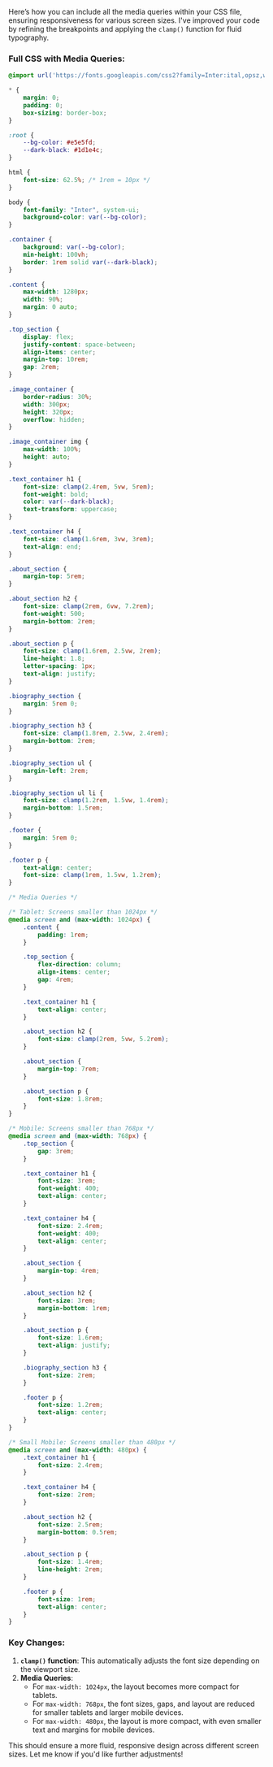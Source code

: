 Here’s how you can include all the media queries within your CSS file, ensuring responsiveness for various screen sizes. I've improved your code by refining the breakpoints and applying the `clamp()` function for fluid typography.

### Full CSS with Media Queries:

```css
@import url('https://fonts.googleapis.com/css2?family=Inter:ital,opsz,wght@0,14..32,100..900;1,14..32,100..900&display=swap');

* {
    margin: 0;
    padding: 0;
    box-sizing: border-box;
}

:root {
    --bg-color: #e5e5fd;
    --dark-black: #1d1e4c;
}

html {
    font-size: 62.5%; /* 1rem = 10px */
}

body {
    font-family: "Inter", system-ui;
    background-color: var(--bg-color);
}

.container {
    background: var(--bg-color);
    min-height: 100vh;
    border: 1rem solid var(--dark-black);
}

.content {
    max-width: 1280px;
    width: 90%;
    margin: 0 auto;
}

.top_section {
    display: flex;
    justify-content: space-between;
    align-items: center;
    margin-top: 10rem;
    gap: 2rem;
}

.image_container {
    border-radius: 30%;
    width: 300px;
    height: 320px;
    overflow: hidden;
}

.image_container img {
    max-width: 100%;
    height: auto;
}

.text_container h1 {
    font-size: clamp(2.4rem, 5vw, 5rem);
    font-weight: bold;
    color: var(--dark-black);
    text-transform: uppercase;
}

.text_container h4 {
    font-size: clamp(1.6rem, 3vw, 3rem);
    text-align: end;
}

.about_section {
    margin-top: 5rem;
}

.about_section h2 {
    font-size: clamp(2rem, 6vw, 7.2rem);
    font-weight: 500;
    margin-bottom: 2rem;
}

.about_section p {
    font-size: clamp(1.6rem, 2.5vw, 2rem);
    line-height: 1.8;
    letter-spacing: 1px;
    text-align: justify;
}

.biography_section {
    margin: 5rem 0;
}

.biography_section h3 {
    font-size: clamp(1.8rem, 2.5vw, 2.4rem);
    margin-bottom: 2rem;
}

.biography_section ul {
    margin-left: 2rem;
}

.biography_section ul li {
    font-size: clamp(1.2rem, 1.5vw, 1.4rem);
    margin-bottom: 1.5rem;
}

.footer {
    margin: 5rem 0;
}

.footer p {
    text-align: center;
    font-size: clamp(1rem, 1.5vw, 1.2rem);
}

/* Media Queries */

/* Tablet: Screens smaller than 1024px */
@media screen and (max-width: 1024px) {
    .content {
        padding: 1rem;
    }

    .top_section {
        flex-direction: column;
        align-items: center;
        gap: 4rem;
    }

    .text_container h1 {
        text-align: center;
    }

    .about_section h2 {
        font-size: clamp(2rem, 5vw, 5.2rem);
    }

    .about_section {
        margin-top: 7rem;
    }

    .about_section p {
        font-size: 1.8rem;
    }
}

/* Mobile: Screens smaller than 768px */
@media screen and (max-width: 768px) {
    .top_section {
        gap: 3rem;
    }

    .text_container h1 {
        font-size: 3rem;
        font-weight: 400;
        text-align: center;
    }

    .text_container h4 {
        font-size: 2.4rem;
        font-weight: 400;
        text-align: center;
    }

    .about_section {
        margin-top: 4rem;
    }

    .about_section h2 {
        font-size: 3rem;
        margin-bottom: 1rem;
    }

    .about_section p {
        font-size: 1.6rem;
        text-align: justify;
    }

    .biography_section h3 {
        font-size: 2rem;
    }

    .footer p {
        font-size: 1.2rem;
        text-align: center;
    }
}

/* Small Mobile: Screens smaller than 480px */
@media screen and (max-width: 480px) {
    .text_container h1 {
        font-size: 2.4rem;
    }

    .text_container h4 {
        font-size: 2rem;
    }

    .about_section h2 {
        font-size: 2.5rem;
        margin-bottom: 0.5rem;
    }

    .about_section p {
        font-size: 1.4rem;
        line-height: 2rem;
    }

    .footer p {
        font-size: 1rem;
        text-align: center;
    }
}
```

### Key Changes:
1. **`clamp()` function**: This automatically adjusts the font size depending on the viewport size.
2. **Media Queries**: 
   - For `max-width: 1024px`, the layout becomes more compact for tablets.
   - For `max-width: 768px`, the font sizes, gaps, and layout are reduced for smaller tablets and larger mobile devices.
   - For `max-width: 480px`, the layout is more compact, with even smaller text and margins for mobile devices.

This should ensure a more fluid, responsive design across different screen sizes. Let me know if you'd like further adjustments!